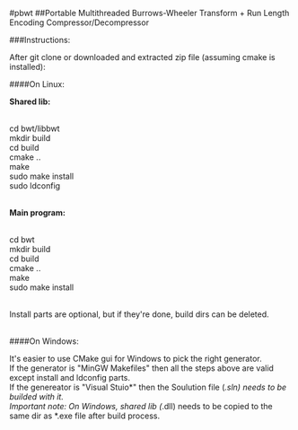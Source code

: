 #pbwt
##Portable Multithreaded Burrows-Wheeler Transform + Run Length Encoding Compressor/Decompressor

###Instructions:

After git clone or downloaded and extracted zip file (assuming cmake is installed):<br />

####On Linux:

**Shared lib:**<br /><br />

cd bwt/libbwt<br />
mkdir build<br />
cd build<br />
cmake ..<br />
make<br />
sudo make install<br />
sudo ldconfig<br /><br />

**Main program:**<br /><br />

cd bwt<br />
mkdir build<br />
cd build<br />
cmake ..<br />
make<br />
sudo make install<br /><br />

Install parts are optional, but if they're done, build dirs can be deleted.<br /><br />


####On Windows:

It's easier to use CMake gui for Windows to pick the right generator.<br />
If the generator is "MinGW Makefiles" then all the steps above are valid except install and ldconfig parts.<br />
If the genereator is "Visual Stuio*" then the Soulution file (*.sln) needs to be builded with it.<br />
Important note: On Windows, shared lib (*.dll) needs to be copied to the same dir as *.exe file after build process.